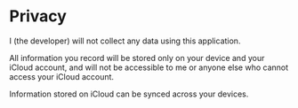 # Privacy

I (the developer) will not collect any data using this application.

All information you record will be stored only on your device and your iCloud account, and will not be accessible to me or anyone else who cannot access your iCloud account.

Information stored on iCloud can be synced across your devices.